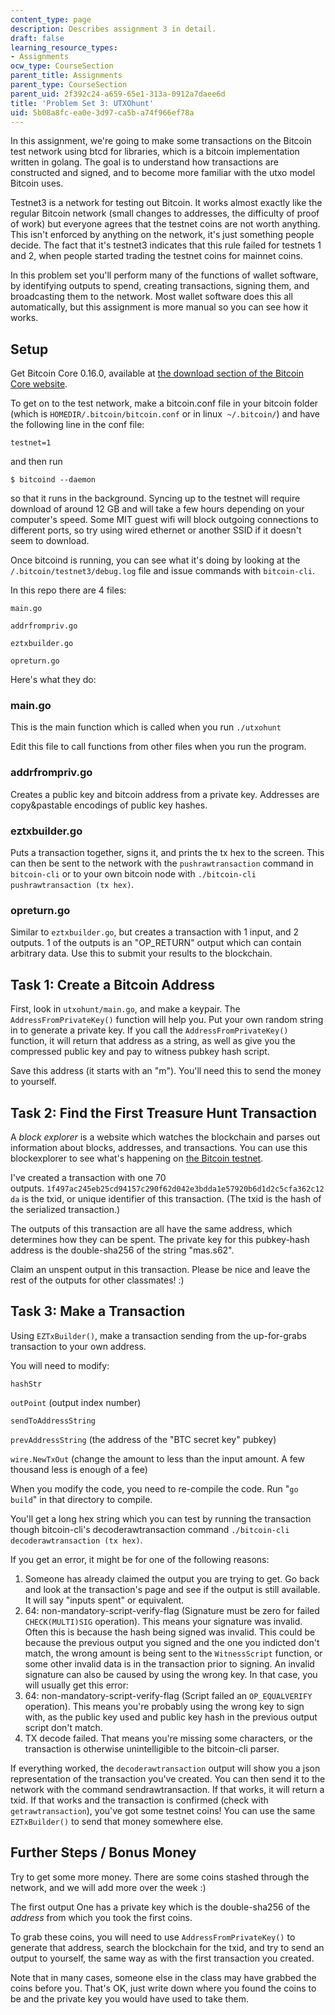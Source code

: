 ```yaml
---
content_type: page
description: Describes assignment 3 in detail.
draft: false
learning_resource_types:
- Assignments
ocw_type: CourseSection
parent_title: Assignments
parent_type: CourseSection
parent_uid: 2f392c24-a659-65e1-313a-0912a7daee6d
title: 'Problem Set 3: UTXOhunt'
uid: 5b08a8fc-ea0e-3d97-ca5b-a74f966ef78a
---
```

In this assignment, we're going to make some transactions on the Bitcoin test network using btcd for libraries, which is a bitcoin implementation written in golang. The goal is to understand how transactions are constructed and signed, and to become more familiar with the utxo model Bitcoin uses.

Testnet3 is a network for testing out Bitcoin. It works almost exactly like the regular Bitcoin network (small changes to addresses, the difficulty of proof of work) but everyone agrees that the testnet coins are not worth anything. This isn't enforced by anything on the network, it's just something people decide. The fact that it's testnet3 indicates that this rule failed for testnets 1 and 2, when people started trading the testnet coins for mainnet coins.

In this problem set you'll perform many of the functions of wallet software, by identifying outputs to spend, creating transactions, signing them, and broadcasting them to the network. Most wallet software does this all automatically, but this assignment is more manual so you can see how it works.

## Setup

Get Bitcoin Core 0.16.0, available at [the download section of the Bitcoin Core website](https://bitcoincore.org/en/download/).

To get on to the test network, make a bitcoin.conf file in your bitcoin folder (which is `HOMEDIR/.bitcoin/bitcoin.conf` or in linux  `~/.bitcoin/`) and have the following line in the conf file:

`testnet=1`

and then run

`$ bitcoind --daemon`

so that it runs in the background. Syncing up to the testnet will require download of around 12 GB and will take a few hours depending on your computer's speed. Some MIT guest wifi will block outgoing connections to different ports, so try using wired ethernet or another SSID if it doesn't seem to download.

Once bitcoind is running, you can see what it's doing by looking at the `/.bitcoin/testnet3/debug.log` file and issue commands with `bitcoin-cli`.

In this repo there are 4 files:

`main.go`

`addrfrompriv.go`

`eztxbuilder.go`

`opreturn.go`

Here's what they do:

### main.go

This is the main function which is called when you run `./utxohunt`

Edit this file to call functions from other files when you run the program.

### addrfrompriv.go

Creates a public key and bitcoin address from a private key. Addresses are copy&pastable encodings of public key hashes.

### eztxbuilder.go

Puts a transaction together, signs it, and prints the tx hex to the screen. This can then be sent to the network with the `pushrawtransaction` command in `bitcoin-cli` or to your own bitcoin node with `./bitcoin-cli pushrawtransaction (tx hex)`.

### opreturn.go

Similar to `eztxbuilder.go`, but creates a transaction with 1 input, and 2 outputs. 1 of the outputs is an "OP\_RETURN" output which can contain arbitrary data. Use this to submit your results to the blockchain.

## Task 1: Create a Bitcoin Address

First, look in `utxohunt/main.go`, and make a keypair. The `AddressFromPrivateKey()` function will help you. Put your own random string in to generate a private key. If you call the `AddressFromPrivateKey()` function, it will return that address as a string, as well as give you the compressed public key and pay to witness pubkey hash script.

Save this address (it starts with an "m"). You'll need this to send the money to yourself.

## Task 2: Find the First Treasure Hunt Transaction

A *block explorer* is a website which watches the blockchain and parses out information about blocks, addresses, and transactions. You can use this blockexplorer to see what's happening on [the Bitcoin testnet](https://testnet.smartbit.com.au/).

I've created a transaction with one 70 outputs. `1f497ac245eb25cd94157c290f62d042e3bdda1e57920b6d1d2c5cfa362c12da` is the txid, or unique identifier of this transaction. (The txid is the hash of the serialized transaction.)

The outputs of this transaction are all have the same address, which determines how they can be spent. The private key for this pubkey-hash address is the double-sha256 of the string "mas.s62".

Claim an unspent output in this transaction. Please be nice and leave the rest of the outputs for other classmates! :)

## Task 3: Make a Transaction

Using `EZTxBuilder()`, make a transaction sending from the up-for-grabs transaction to your own address.

You will need to modify:

`hashStr`

`outPoint` (output index number)

`sendToAddressString`

`prevAddressString` (the address of the "BTC secret key" pubkey)

`wire.NewTxOut` (change the amount to less than the input amount. A few thousand less is enough of a fee)

When you modify the code, you need to re-compile the code. Run "`go build`" in that directory to compile.

You'll get a long hex string which you can test by running the transaction though bitcoin-cli's decoderawtransaction command `./bitcoin-cli decoderawtransaction (tx hex)`.

If you get an error, it might be for one of the following reasons:

1. Someone has already claimed the output you are trying to get. Go back and look at the transaction's page and see if the output is still available. It will say "inputs spent" or equivalent.
2. 64: non-mandatory-script-verify-flag (Signature must be zero for failed `CHECK(MULTI)SIG` operation). This means your signature was invalid. Often this is because the hash being signed was invalid. This could be because the previous output you signed and the one you indicted don't match, the wrong amount is being sent to the `WitnessScript` function, or some other invalid data is in the transaction prior to signing. An invalid signature can also be caused by using the wrong key. In that case, you will usually get this error:
3. 64: non-mandatory-script-verify-flag (Script failed an `OP_EQUALVERIFY` operation). This means you're probably using the wrong key to sign with, as the public key used and public key hash in the previous output script don't match.
4. TX decode failed. That means you're missing some characters, or the transaction is otherwise unintelligible to the bitcoin-cli parser.

If everything worked, the `decoderawtransaction` output will show you a json representation of the transaction you've created. You can then send it to the network with the command sendrawtransaction. If that works, it will return a txid. If that works and the transaction is confirmed (check with `getrawtransaction`), you've got some testnet coins! You can use the same `EZTxBuilder()` to send that money somewhere else.

## Further Steps / Bonus Money

Try to get some more money. There are some coins stashed through the network, and we will add more over the week :)

The first output One has a private key which is the double-sha256 of the *address* from which you took the first coins.

To grab these coins, you will need to use `AddressFromPrivateKey()` to generate that address, search the blockchain for the txid, and try to send an output to yourself, the same way as with the first transaction you created.

Note that in many cases, someone else in the class may have grabbed the coins before you. That's OK, just write down where you found the coins to be and the private key you would have used to take them.
